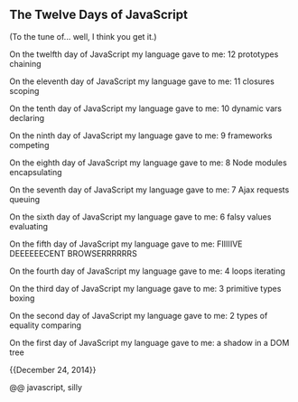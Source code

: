 
## The Twelve Days of JavaScript

(To the tune of... well, I think you get it.)

On the twelfth day of JavaScript my language gave to me: 12 prototypes chaining

On the eleventh day of JavaScript my language gave to me: 11 closures scoping

On the tenth day of JavaScript my language gave to me: 10 dynamic vars declaring

On the ninth day of JavaScript my language gave to me: 9 frameworks competing

On the eighth day of JavaScript my language gave to me: 8 Node modules encapsulating

On the seventh day of JavaScript my language gave to me: 7 Ajax requests queuing

On the sixth day of JavaScript my language gave to me: 6 falsy values evaluating

On the fifth day of JavaScript my language gave to me: FIIIIIVE DEEEEEECENT BROWSERRRRRRS

On the fourth day of JavaScript my language gave to me: 4 loops iterating

On the third day of JavaScript my language gave to me: 3 primitive types boxing

On the second day of JavaScript my language gave to me: 2 types of equality comparing

On the first day of JavaScript my language gave to me: a shadow in a DOM tree

{{December 24, 2014}}

@@ javascript, silly
